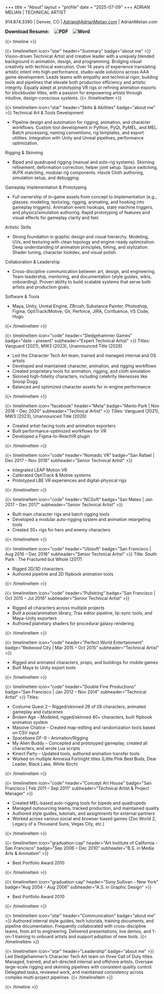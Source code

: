+++
title = "About"
layout = "profile"
date = "2025-07-09"
+++
ADRIAN MELIAN | TECHNICAL ARTIST

914.874.3390 | Denver, CO | Adrian@AdrianMelian.com | AdrianMelian.com 
<div style="display: flex; align-items: center; gap: 15px; font-size: 1.1em; font-weight: bold;">
  <span>Download Resume:</span>

  <!-- PDF Button -->
  <a href="/adrianmelian_resume.pdf" download title="Download PDF" style="text-decoration: none;">
    <img src="https://img.icons8.com/ios-filled/30/000000/pdf.png" alt="PDF" />
  </a>

  <!-- Word Button -->
  <a href="/adrianmelian_resume.docx" download title="Download Word Doc" style="text-decoration: none;">
    <img src="https://img.icons8.com/ios-filled/30/000000/ms-word.png" alt="Word" />
  </a>
</div>

{{< timeline >}}

{{< timelineItem icon="star" header="Summary" badge="about me"  >}}
Vision-driven Technical Artist and creative leader with a uniquely blended background in animation, design, and programming. Bridging visual creativity with technical execution. Over 14 years of experience translating artistic intent into high-performance, studio-wide solutions across AAA game development. Leads teams with empathy and technical rigor, building tools and pipelines that elevate both production efficiency and artistic integrity. Equally adept at prototyping VR rigs or refining animation exports for blockbuster titles, with a passion for empowering artists through intuitive, design-conscious systems. 
{{< /timelineItem >}}

{{< timelineItem icon="star" header="Skills & Abilities" badge="about me"  >}}
Technical Art & Tools Development
<ul>
  <li>Pipeline design and automation for rigging, animation, and character workflows. Custom tool development in Python, PyQt, PyMEL, and MEL. Batch processing, naming conventions, rig templates, and export utilities. Integration with Unity and Unreal pipelines, performance optimization.</li>
</ul>
Rigging & Skinning
<ul>
  <li>Biped and quadruped rigging (manual and auto-rig systems). Skinning refinement, deformation correction, helper joint setup. Space switching, IK/FK matching, modular rig components. Havok Cloth authoring, simulation setup, and debugging.</li>
</ul>
Gameplay Implementation & Prototyping
<ul>
  <li>Full ownership of in-game assets from concept to implementation (e.g., glasses: modeling, texturing, rigging, animating, and hooking into gameplay triggers). Animation event hookups, state machine triggers, and physics/simulation authoring. Rapid prototyping of features and visual effects for gameplay clarity and feel.</li>
</ul>
Artistic Skills
<ul>
  <li>Strong foundation in graphic design and visual hierarchy. Modeling, UVs, and texturing with clean topology and engine-ready optimization. Deep understanding of animation principles, timing, and stylization. Shader tuning, character lookdev, and visual polish.</li>
</ul>
Collaboration & Leadership
<ul>
  <li>Cross-discipline communication between art, design, and engineering. Team leadership, mentoring, and documentation (style guides, wikis, onboarding). Proven ability to build scalable systems that serve both artists and production goals. </li>
</ul>
Software & Tools
<ul>
  <li>Maya, Unity, Unreal Engine, ZBrush, Substance Painter, Photoshop, Figma, OptiTrack/Motive, Git, Perforce, JIRA, Confluence, VS Code, Hugo</li>
</ul>
{{< /timelineItem >}}


{{< timelineItem icon="code" header="Sledgehammer Games" badge="date - present" subheader="Expert Technical Artist" >}}
Titles: Vanguard (2021), MW3 (2023), Unannounced Title (2026)
<ul>
  <li>Led the Character Tech Art team; trained and managed internal and OS artists</li>
  <li>Developed and maintained character, animation, and rigging workflows</li>
  <li>Created proprietary tools for animation, rigging, and cloth simulation</li>
  <li>Skinned high-fidelity characters, including celebrity likenesses like Snoop Dogg</li>
  <li>Balanced and optimized character assets for in-engine performance</li>
</ul>
{{< /timelineItem >}}

{{< timelineItem icon="facebook" header="Meta" badge="Menlo Park | Nov 2018 – Dec 2020" subheader="Technical Artist" >}}
Titles: Vanguard (2021), MW3 (2023), Unannounced Title (2026)
<ul>
  <li>Created artist-facing tools and animation exporters</li>
  <li>Built performance-optimized workflows for VR</li>
  <li>Developed a Figma-to-ReactVR plugin</li>
</ul>
{{< /timelineItem >}}

{{< timelineItem icon="code" header="Nomadic VR" badge="San Rafael | Dec 2017 – Nov 2018" subheader="Senior Technical Artist" >}}
<ul>
  <li>Integrated LEAP Motion VR</li>
  <li>Calibrated OptiTrack & Motive systems</li>
  <li>Prototyped LBE VR experiences and digital-physical rigs</li>
</ul>
{{< /timelineItem >}}

{{< timelineItem icon="code" header="NCSoft" badge="San Mateo | Jan 2017 – Dec 2017" subheader="Senior Technical Artist" >}}
<ul>
  <li>Built main character rigs and batch rigging tools</li>
  <li>Developed a modular auto-rigging system and animation retargeting tools</li>
  <li>Created 30+ rigs for hero and enemy characters</li>
</ul>
{{< /timelineItem >}}

{{< timelineItem icon="code" header="Ubisoft" badge="San Francisco | Aug 2016 – Dec 2016" subheader="Senior Technical Artist" >}}
Title: South Park : The Fractured but Whole (2017)
<ul>
  <li>Rigged 2D/3D characters</li>
  <li>Authored pipeline and 2D flipbook animation tools</li>
</ul>
{{< /timelineItem >}}

{{< timelineItem icon="code" header="Pullstring" badge="San Francisco | Oct 2015 – Jul 2016" subheader="Senior Technical Artist" >}}
<ul>
  <li>Rigged all characters across multiple projects</li>
  <li>Built a pose/animation library, Trax editor pipeline, lip-sync tools, and Maya–Unity exporters</li>
  <li>Authored planetary shaders for procedural galaxy rendering</li>
</ul>
{{< /timelineItem >}}

{{< timelineItem icon="code" header="Perfect World Entertainment" badge="Redwood City | Mar 2015 – Oct 2015" subheader="Technical Artist" >}}
<ul>
  <li>Rigged and animated characters, props, and buildings for mobile games</li>
  <li>Built Maya to Unity export tools</li>
</ul>
{{< /timelineItem >}}

{{< timelineItem icon="code" header="Double Fine Productions" badge="San Francisco | Jan 2012 – Nov 2014" subheader="Technical Artist" >}}
Titles:
<ul>
  <li>Costume Quest 2 – Rigged/skinned 26 of 28 characters, animated gameplay and cutscenes</li>
  <li>Broken Age – Modeled, rigged/skinned 40+ characters, built flipbook animation system</li>
  <li>Massive Chalice – Created map-editing and randomization tools based on CSV input</li>
  <li>Spacebase DF-9 – Animation/Rigging</li>
  <li>My Alien Buddy – Concepted and prototyped gameplay, created all characters, and wrote Lua scripts</li>
  <li>Kinect Party – Updated tools, authored animation transfer tools</li>
  <li>Worked on multiple Amnesia Fortnight titles (Little Pink Best Buds, Dear Leader, Black Lake, White Birch)</li>
</ul>
{{< /timelineItem >}}

{{< timelineItem icon="code" header="Concept Art House" badge="San Francisco | Feb 2011 – Sep 2011" subheader="Technical Artist & Project Manager" >}}
<ul>
  <li>Created MEL-based auto-rigging tools for bipeds and quadrupeds</li>
  <li>Managed outsourcing teams, tracked production, and maintained quality</li>
  <li>Authored style guides, tutorials, and assignments for external partners </li>
  <li>Worked across various social and browser-based games (Zoo World 2, Legacy of a Thousand Suns, Vegas City, etc.)</li>
</ul>
{{< /timelineItem >}}

{{< timelineItem icon="graduation-cap" header="Art Institute of California - San Francisco" badge="Sep 2006 – Dec 2010" subheader="B.S. in Media Arts & Animation" >}}
<ul>
  <li>Best Portfolio Award 2010</li>
</ul>
{{< /timelineItem >}}

{{< timelineItem icon="graduation-cap" header="Suny Sullivan - New York" badge="Aug 2004 – Aug 2006" subheader="A.S. in Graphic Design" >}}
<ul>
  <li>Best Portfolio Award 2010</li>
</ul>
{{< /timelineItem >}}

{{< timelineItem icon="star" header="Communication" badge="about me"  >}}
Authored internal style guides, tech tutorials, training documents, and pipeline documentation. Frequently collaborated with cross-discipline teams, from art to engineering. Delivered presentations, live demos, and 1-on-1 training to onboard artists and support adoption of new tools.
{{< /timelineItem >}}

{{< timelineItem icon="star" header="Leadership" badge="about me"  >}}
Led Sledgehammer’s Character Tech Art team on three Call of Duty titles. Managed, trained, and art-directed internal and offshore artists. Oversaw large-scale rigging and skinning pipelines with consistent quality control. Delegated tasks, reviewed work, and maintained consistency across complex multi-project pipelines.
{{< /timelineItem >}}

{{< /timeline >}}

